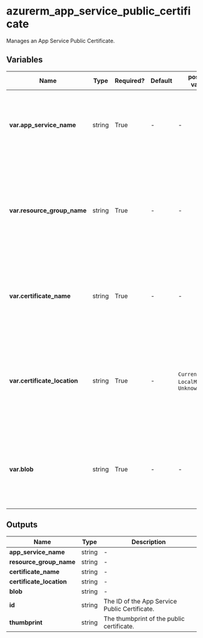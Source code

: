 # azurerm_app_service_public_certificate

Manages an App Service Public Certificate.

## Variables

| Name | Type | Required? | Default  | possible values | Description |
| ---- | ---- | --------- | -------- | ----------- | ----------- |
| **var.app_service_name** | string | True | -  |  -  | The name of the App Service. Changing this forces a new App Service Public Certificate to be created. | 
| **var.resource_group_name** | string | True | -  |  -  | The name of the Resource Group where the App Service Public Certificate should exist. Changing this forces a new App Service Public Certificate to be created. | 
| **var.certificate_name** | string | True | -  |  -  | The name of the public certificate. Changing this forces a new App Service Public Certificate to be created. | 
| **var.certificate_location** | string | True | -  |  `CurrentUserMy`, `LocalMachineMy`, `Unknown`  | The location of the certificate. Possible values are `CurrentUserMy`, `LocalMachineMy` and `Unknown`. Changing this forces a new App Service Public Certificate to be created. | 
| **var.blob** | string | True | -  |  -  | The base64-encoded contents of the certificate. Changing this forces a new App Service Public Certificate to be created. | 



## Outputs

| Name | Type | Description |
| ---- | ---- | --------- | 
| **app_service_name** | string  | - | 
| **resource_group_name** | string  | - | 
| **certificate_name** | string  | - | 
| **certificate_location** | string  | - | 
| **blob** | string  | - | 
| **id** | string  | The ID of the App Service Public Certificate. | 
| **thumbprint** | string  | The thumbprint of the public certificate. | 